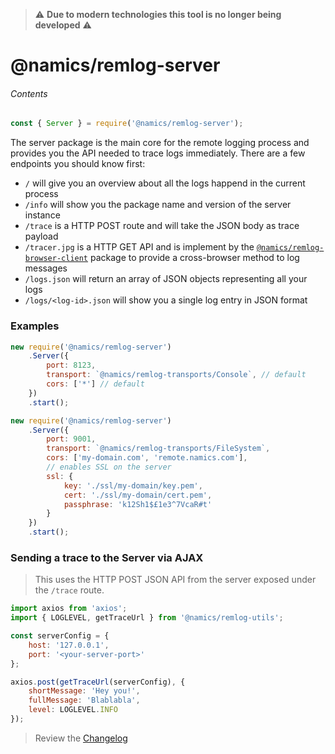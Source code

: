 > :warning: **Due to modern technologies this tool is no longer being developed** :warning:

# @namics/remlog-server

###### Contents

```js
const { Server } = require('@namics/remlog-server');
```

The server package is the main core for the remote logging process and provides you the API needed to trace logs immediately.
There are a few endpoints you should know first:

* `/` will give you an overview about all the logs happend in the current process
* `/info` will show you the package name and version of the server instance
* `/trace` is a HTTP POST route and will take the JSON body as trace payload
* `/tracer.jpg` is a HTTP GET API and is implement by the [`@namics/remlog-browser-client`](/packages/browser-client) package to provide a cross-browser method to log messages
* `/logs.json` will return an array of JSON objects representing all your logs
* `/logs/<log-id>.json` will show you a single log entry in JSON format

### Examples

```js
new require('@namics/remlog-server')
	.Server({
		port: 8123,
		transport: `@namics/remlog-transports/Console`, // default
		cors: ['*'] // default
	})
	.start();
```

```js
new require('@namics/remlog-server')
	.Server({
		port: 9001,
		transport: `@namics/remlog-transports/FileSystem`,
		cors: ['my-domain.com', 'remote.namics.com'],
		// enables SSL on the server
		ssl: {
			key: './ssl/my-domain/key.pem',
			cert: './ssl/my-domain/cert.pem',
			passphrase: 'k12Sh1$£1e3^7VcaR#t'
		}
	})
	.start();
```

### Sending a trace to the Server via AJAX

> This uses the HTTP POST JSON API from the server exposed under the `/trace` route.

```js
import axios from 'axios';
import { LOGLEVEL, getTraceUrl } from '@namics/remlog-utils';

const serverConfig = {
	host: '127.0.0.1',
	port: '<your-server-port>'
};

axios.post(getTraceUrl(serverConfig), {
	shortMessage: 'Hey you!',
	fullMessage: 'Blablabla',
	level: LOGLEVEL.INFO
});
```

> Review the [Changelog](/packages/server/CHANGELOG.md)
